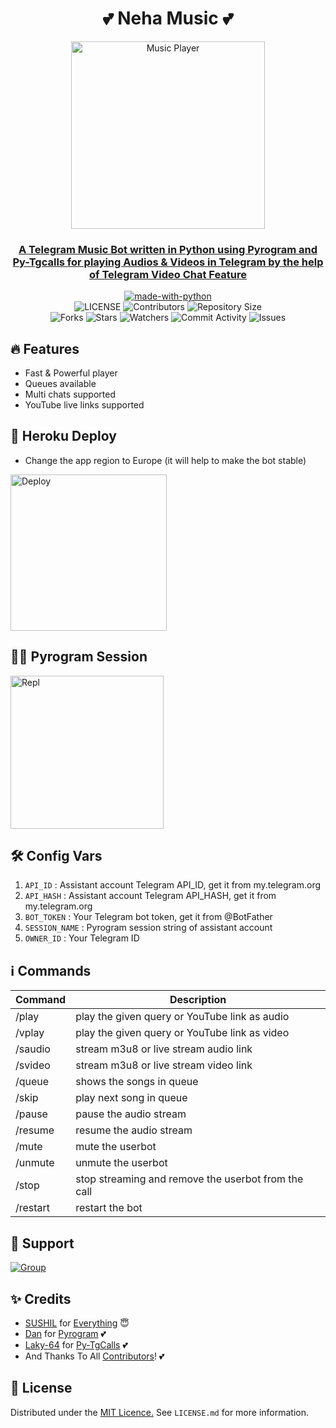 <h1 align= center><b>💕 Neha Music 💕</b></h1>
</p>

<p align="center"><a href="https://telegram.me/DevilsHeavenMF"><img src="https://telegra.ph/file/053f99956ccee8416b8f7.jpg" height="300" width="310" alt="Music Player"></p>

<h3 align = center> A Telegram Music Bot written in Python using Pyrogram and Py-Tgcalls for playing Audios & Videos in Telegram by the help of Telegram Video Chat Feature</h3>

<p align="center">
<a href="https://python.org"><img src="http://forthebadge.com/images/badges/made-with-python.svg" alt="made-with-python"></a>
<br>
    <img src="https://img.shields.io/github/license/AnonymousBoy1025/WTF-Music?style=for-the-badge" alt="LICENSE">
    <img src="https://img.shields.io/github/contributors/AnonymousBoy1025/WTF-Music?style=for-the-badge" alt="Contributors">
    <img src="https://img.shields.io/github/repo-size/AnonymousBoy1025/WTF-Music?style=for-the-badge" alt="Repository Size"> <br>
    <img src="https://img.shields.io/github/forks/AnonymousBoy1025/WTF-Music?style=for-the-badge" alt="Forks">
    <img src="https://img.shields.io/github/stars/AnonymousBoy1025/WTF-Music?style=for-the-badge" alt="Stars">
    <img src="https://img.shields.io/github/watchers/AnonymousBoy1025/WTF-Music?style=for-the-badge" alt="Watchers">
    <img src="https://img.shields.io/github/commit-activity/w/AnonymousBoy1025/WTF-Music?style=for-the-badge" alt="Commit Activity">
    <img src="https://img.shields.io/github/issues/AnonymousBoy1025/WTF-Music?style=for-the-badge" alt="Issues">
</p>

## 🔥 <a name="features"></a>Features
- Fast & Powerful player
- Queues available
- Multi chats supported
- YouTube live links supported

## 🚀 Heroku Deploy
- Change the app region to Europe (it will help to make the bot stable)
  
<p align="left"><a href="https://dashboard.heroku.com/new?template=https://github.com/AnonymousBoy1025/WTF-Music"><img src="https://img.shields.io/badge/Deploy%20To%20Heroku-blueviolet?style=for-the-badge&logo=heroku" width="250" alt="Deploy"></a></p>

## 🏃‍♂ Pyrogram Session

<p align="left"><a href="https://telegram.me/AnonymousStringBot"><img src="https://img.shields.io/badge/Generate%20On%20Telegram-blueviolet?style=for-the-badge&logo=appveyor" width="245" alt="Repl"></a></p>  

## 🛠 Config Vars

1. `API_ID` : Assistant account Telegram API_ID, get it from my.telegram.org
2. `API_HASH` : Assistant account Telegram API_HASH, get it from my.telegram.org
3. `BOT_TOKEN` : Your Telegram bot token, get it from @BotFather
4. `SESSION_NAME` : Pyrogram session string of assistant account
5. `OWNER_ID` : Your Telegram ID

## ℹ️ Commands

| Command  | Description                                          |
| -------  | ---------------------------------------------------- |
| /play    | play the given query or YouTube link as audio        |
| /vplay   | play the given query or YouTube link as video        |
| /saudio  | stream m3u8 or live stream audio link                |
| /svideo  | stream m3u8 or live stream video link                |
| /queue   | shows the songs in queue                             |        
| /skip    | play next song in queue                              |
| /pause   | pause the audio stream                               |
| /resume  | resume the audio stream                              |
| /mute    | mute the userbot                                     |
| /unmute  | unmute the userbot                                   |
| /stop    | stop streaming and remove the userbot from the call  |
| /restart | restart the bot                                      |

## 🖤 Support

<a href="https://telegram.me/DevilsHeavenMF"><img src="https://img.shields.io/badge/Support%20Group-blue.svg?logo=telegram" alt="Group"></a><br>

## ✨ <a name="credits"></a>Credits

- [SUSHIL](https://github.com/SUSHILxSPAM) for [Everything](https://github.com/CobraBoy1025/NEHA-Music) 😇
- [Dan](https://github.com/delivrance) for [Pyrogram](https://github.com/pyrogram/pyrogram) 💕
- [Laky-64](https://github.com/Laky-64) for [Py-TgCalls](https://github.com/pytgcalls/pytgcalls) 💕
- And Thanks To All [Contributors](https://github.com/AnonymousBoy1025/WTF-Music/graphs/contributors)! 💕

## 📄 License

Distributed under the [MIT Licence.](https://github.com/AnonymousBoy1025/WTF-Music/blob/main/LICENSE) See `LICENSE.md` for more information.
